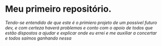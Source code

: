 # Meu primeiro repositório.
*Tendo-se entendido de que este é o primiero projeto de um possível futuro dev, e com certeza haverá problemas e conto com o apoio de todos que estão dispostos a ajudar e explicar onde eu errei e me auxiliar a concertar e todos saímos ganhando nessa*